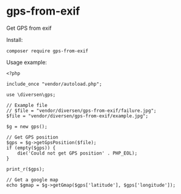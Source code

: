 # gps-from-exif

Get GPS from exif

Install: 

    composer require gps-from-exif

Usage example: 

~~~.php
<?php

include_once "vendor/autoload.php";

use \diversen\gps;

// Example file
// $file = "vendor/diversen/gps-from-exif/failure.jpg";
$file = "vendor/diversen/gps-from-exif/example.jpg";

$g = new gps();

// Get GPS position
$gps = $g->getGpsPosition($file);
if (empty($gps)) {
    die('Could not get GPS position' . PHP_EOL);
}

print_r($gps);

// Get a google map
echo $gmap = $g->getGmap($gps['latitude'], $gps['longitude']);

~~~
 
